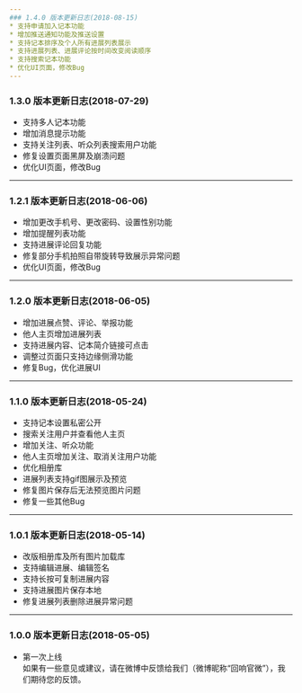 ```yaml
---
### 1.4.0 版本更新日志(2018-08-15)
* 支持申请加入记本功能  
* 增加推送通知功能及推送设置  
* 支持记本排序及个人所有进展列表展示  
* 支持进展列表、进展评论按时间改变阅读顺序 
* 支持搜索记本功能  
* 优化UI页面，修改Bug   
---
```

### 1.3.0 版本更新日志(2018-07-29)
* 支持多人记本功能  
* 增加消息提示功能  
* 支持关注列表、听众列表搜索用户功能  
* 修复设置页面黑屏及崩溃问题 
* 优化UI页面，修改Bug  
---
### 1.2.1 版本更新日志(2018-06-06)
* 增加更改手机号、更改密码、设置性别功能  
* 增加提醒列表功能  
* 支持进展评论回复功能  
* 修复部分手机拍照自带旋转导致展示异常问题  
* 优化UI页面，修改Bug  
---
### 1.2.0 版本更新日志(2018-06-05)
* 增加进展点赞、评论、举报功能  
* 他人主页增加进展列表  
* 支持进展内容、记本简介链接可点击     
* 调整过页面只支持边缘侧滑功能  
* 修复Bug，优化进展UI 
---
### 1.1.0 版本更新日志(2018-05-24)
* 支持记本设置私密公开  
* 搜索关注用户并查看他人主页  
* 增加关注、听众功能 
* 他人主页增加关注、取消关注用户功能    
* 优化相册库
* 进展列表支持gif图展示及预览     
* 修复图片保存后无法预览图片问题  
* 修复一些其他Bug  
---
### 1.0.1 版本更新日志(2018-05-14)
* 改版相册库及所有图片加载库  
* 支持编辑进展、编辑签名  
* 支持长按可复制进展内容
* 支持进展图片保存本地  
* 修复进展列表删除进展异常问题
---
### 1.0.0 版本更新日志(2018-05-05)
* 第一次上线  
如果有一些意见或建议，请在微博中反馈给我们（微博昵称“回响官微”），我们期待您的反馈。
